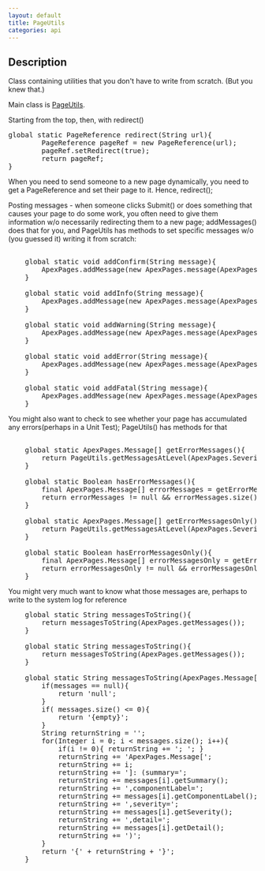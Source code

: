 ```yaml
---
layout: default
title: PageUtils
categories: api
---
```

Description
----------------

Class containing utilities that you don't have to write from scratch.  (But you knew that.)

Main class is [PageUtils](https://github.com/apex-commons/visualforce/PageUtils.cls).

Starting from the top, then, with redirect()
<pre class="brush: java">
global static PageReference redirect(String url){
        PageReference pageRef = new PageReference(url);
        pageRef.setRedirect(true);
        return pageRef;
}
</pre>

When you need to send someone to a new page dynamically, you need to get a PageReference and set their page to it.
Hence, redirect();

Posting messages - when someone clicks Submit() or does something that causes your page to do some work, you often need to give them information w/o necessarily redirecting them to a new page; addMessages() does that for you, and PageUtils has methods to set specific messages w/o (you guessed it) writing it from scratch:

<pre class="brush: java">

    global static void addConfirm(String message){
        ApexPages.addMessage(new ApexPages.message(ApexPages.severity.CONFIRM,message));
    }
    
    global static void addInfo(String message){
        ApexPages.addMessage(new ApexPages.message(ApexPages.severity.INFO,message));
    }
    
    global static void addWarning(String message){
        ApexPages.addMessage(new ApexPages.message(ApexPages.severity.WARNING,message));
    }
    
    global static void addError(String message){
        ApexPages.addMessage(new ApexPages.message(ApexPages.severity.ERROR,message));
    }
    
    global static void addFatal(String message){
        ApexPages.addMessage(new ApexPages.message(ApexPages.severity.FATAL,message));
    }
</pre>

You might also want to check to see whether your page has accumulated any errors(perhaps in a Unit Test); PageUtils() has methods for that
<pre class="brush: java">    
    global static ApexPages.Message[] getErrorMessages(){
        return PageUtils.getMessagesAtLevel(ApexPages.Severity.ERROR, true);
    }

    global static Boolean hasErrorMessages(){
        final ApexPages.Message[] errorMessages = getErrorMessages();
        return errorMessages != null && errorMessages.size() > 0;
    }
    
    global static ApexPages.Message[] getErrorMessagesOnly(){
        return PageUtils.getMessagesAtLevel(ApexPages.Severity.ERROR, false);
    }
    
    global static Boolean hasErrorMessagesOnly(){
    	final ApexPages.Message[] errorMessagesOnly = getErrorMessagesOnly();
        return errorMessagesOnly != null && errorMessagesOnly.size() > 0;
    }   
</pre>

You might very much want to know what those messages are, perhaps to write to the system log for reference
<pre class="brush: java">
    global static String messagesToString(){
        return messagesToString(ApexPages.getMessages());
    }
    
    global static String messagesToString(){
        return messagesToString(ApexPages.getMessages());
    }
    
    global static String messagesToString(ApexPages.Message[] messages){
        if(messages == null){
            return 'null';
        }
        if( messages.size() &lt;= 0){
            return '{empty}';
        }
        String returnString = '';
        for(Integer i = 0; i &lt; messages.size(); i++){
            if(i != 0){ returnString += '; '; }
            returnString += 'ApexPages.Message[';
            returnString += i;
            returnString += ']: (summary=';
            returnString += messages[i].getSummary(); 
            returnString += ',componentLabel=';
            returnString += messages[i].getComponentLabel(); 
            returnString += ',severity=';
            returnString += messages[i].getSeverity(); 
            returnString += ',detail=';
            returnString += messages[i].getDetail(); 
            returnString += ')';
        }
        return '{' + returnString + '}';
    }
</pre>